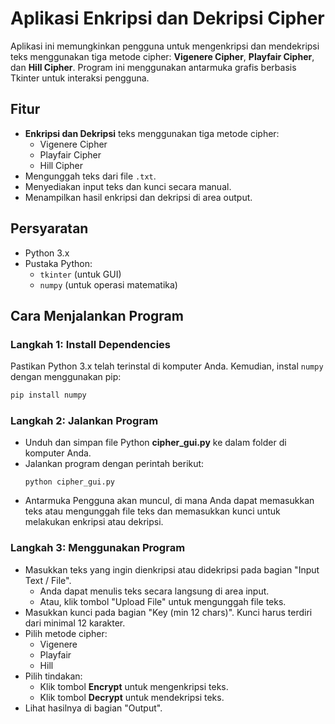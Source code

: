 # Aplikasi Enkripsi dan Dekripsi Cipher

Aplikasi ini memungkinkan pengguna untuk mengenkripsi dan mendekripsi teks menggunakan tiga metode cipher: **Vigenere Cipher**, **Playfair Cipher**, dan **Hill Cipher**. Program ini menggunakan antarmuka grafis berbasis Tkinter untuk interaksi pengguna.

## Fitur

- **Enkripsi dan Dekripsi** teks menggunakan tiga metode cipher:
  - Vigenere Cipher
  - Playfair Cipher
  - Hill Cipher
- Mengunggah teks dari file `.txt`.
- Menyediakan input teks dan kunci secara manual.
- Menampilkan hasil enkripsi dan dekripsi di area output.

## Persyaratan

- Python 3.x
- Pustaka Python:
  - `tkinter` (untuk GUI)
  - `numpy` (untuk operasi matematika)

## Cara Menjalankan Program

### Langkah 1: Install Dependencies

Pastikan Python 3.x telah terinstal di komputer Anda. Kemudian, instal `numpy` dengan menggunakan pip:

```bash
pip install numpy
```

### Langkah 2: Jalankan Program

- Unduh dan simpan file Python **cipher_gui.py** ke dalam folder di komputer Anda.
- Jalankan program dengan perintah berikut:
  ```
  python cipher_gui.py
  ```
- Antarmuka Pengguna akan muncul, di mana Anda dapat memasukkan teks atau mengunggah file teks dan memasukkan kunci untuk melakukan enkripsi atau dekripsi.


### Langkah 3: Menggunakan Program

- Masukkan teks yang ingin dienkripsi atau didekripsi pada bagian "Input Text / File".
  - Anda dapat menulis teks secara langsung di area input.
  - Atau, klik tombol "Upload File" untuk mengunggah file teks.
- Masukkan kunci pada bagian "Key (min 12 chars)". Kunci harus terdiri dari minimal 12 karakter.
- Pilih metode cipher:
  - Vigenere
  - Playfair
  - Hill
- Pilih tindakan:
  - Klik tombol **Encrypt** untuk mengenkripsi teks.
  - Klik tombol **Decrypt** untuk mendekripsi teks.
- Lihat hasilnya di bagian "Output".
